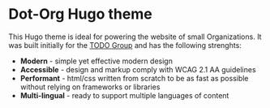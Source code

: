 # Dot-Org Hugo theme

This Hugo theme is ideal for powering the website of small Organizations. It was built initially for the [TODO Group](https://todogroup.org/) and has the following strenghts:
- **Modern** - simple yet effective modern design
- **Accessible** - design and markup comply with WCAG 2.1 AA guidelines
- **Performant** - html/css written from scratch to be as fast as possible without relying on frameworks or libraries
- **Multi-lingual** - ready to support multiple languages of content


